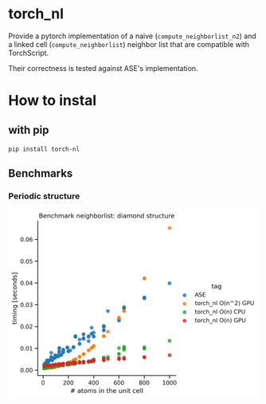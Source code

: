 # torch_nl

Provide a pytorch implementation of a naive (`compute_neighborlist_n2`) and a linked cell (`compute_neighborlist`) neighbor list that are compatible with TorchScript.

Their correctness is tested against ASE's implementation.

# How to instal

## with pip

```
pip install torch-nl
```

## Benchmarks

### Periodic structure

![](benchmark/diamond_benchmark.png)